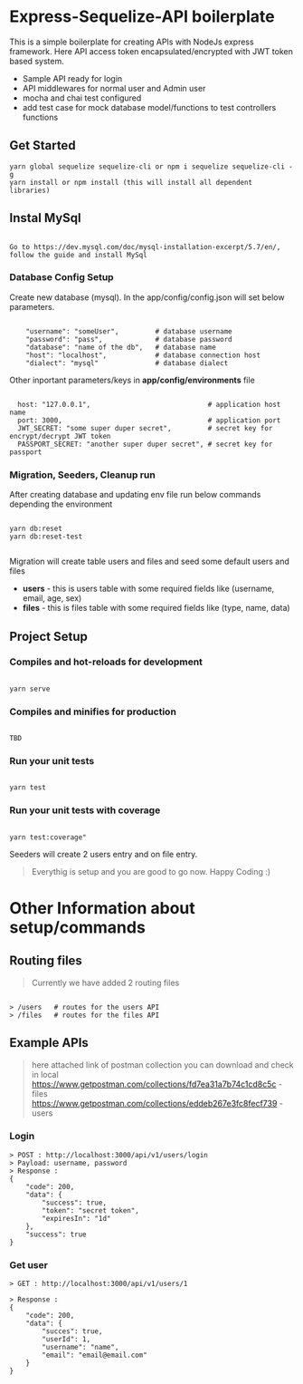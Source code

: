 # Express-Sequelize-API boilerplate

This is a simple boilerplate for creating APIs with NodeJs express framework.
Here API access token encapsulated/encrypted with JWT token based system.

- Sample API ready for login
- API middlewares for normal user and Admin user
- mocha and chai test configured
- add test case for mock database model/functions to test controllers functions

## Get Started

```
yarn global sequelize sequelize-cli or npm i sequelize sequelize-cli -g
yarn install or npm install (this will install all dependent libraries)

```

## Instal MySql

```

Go to https://dev.mysql.com/doc/mysql-installation-excerpt/5.7/en/, follow the guide and install MySql

```

### Database Config Setup

Create new database (mysql). In the app/config/config.json will set below parameters.

```

    "username": "someUser",         # database username
    "password": "pass",             # database password
    "database": "name of the db",   # database name
    "host": "localhost",            # database connection host
    "dialect": "mysql"              # database dialect

```

Other inportant parameters/keys in **app/config/environments** file

```

  host: "127.0.0.1",                             # application host name
  port: 3000,                                    # application port
  JWT_SECRET: "some super duper secret",         # secret key for encrypt/decrypt JWT token
  PASSPORT_SECRET: "another super duper secret", # secret key for passport

```

### Migration, Seeders, Cleanup run

After creating database and updating env file run below commands depending the environment

```

yarn db:reset
yarn db:reset-test


```

Migration will create table users and files and seed some default users and files

- **users** - this is users table with some required fields like (username, email, age, sex)
- **files** - this is files table with some required fields like (type, name, data)

## Project Setup

### Compiles and hot-reloads for development

```

yarn serve

```

### Compiles and minifies for production

```

TBD

```

### Run your unit tests

```

yarn test

```

### Run your unit tests with coverage

```

yarn test:coverage"

```

Seeders will create 2 users entry and on file entry.

> Everythig is setup and you are good to go now. Happy Coding :)

# Other Information about setup/commands

## Routing files

> Currently we have added 2 routing files

```

> /users   # routes for the users API
> /files   # routes for the files API

```

## Example APIs

> here attached link of postman collection you can download and check in local
> https://www.getpostman.com/collections/fd7ea31a7b74c1cd8c5c - files
> https://www.getpostman.com/collections/eddeb267e3fc8fecf739 - users

### Login

```
> POST : http://localhost:3000/api/v1/users/login
> Payload: username, password
> Response :
{
    "code": 200,
    "data": {
        "success": true,
        "token": "secret token",
        "expiresIn": "1d"
    },
    "success": true
}
```

### Get user

```
> GET : http://localhost:3000/api/v1/users/1

> Response :
{
    "code": 200,
    "data": {
        "succes": true,
        "userId": 1,
        "username": "name",
        "email": "email@email.com"
    }
}
```
